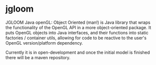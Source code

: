 # jgloom
JGLOOM Java openGL: Object Oriented (man!) is Java library that wraps the functionality of the OpenGL API in a more
object-oriented package. It puts OpenGL objects into Java interfaces, and their functions into static factories /
container utils, allowing for code to be reactive to the user's OpenGL version/platform dependency.

Currently it is in open-development and once the initial model is finished there will be a maven repository.
